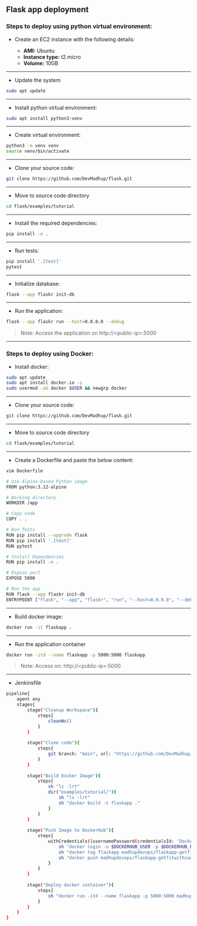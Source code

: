 ## Flask app deployment 

### Steps to deploy using python virtual environment:

- Create an EC2 instance with the following details:
  
  - **AMI:** Ubuntu
  - **Instance type:** t2.micro
  - **Volume:** 10GB
--- 
- Update the system
```bash
sudo apt update
```
---
- Install python virtual environment:
```bash
sudo apt install python3-venv
````
---
- Create virtual environment:
```bash
python3 -m venv venv
source venv/bin/activate
```
---
- Clone your source code:
```bash
git clone https://github.com/DevMadhup/flask.git
```
---
- Move to source code directory
```bash
cd flask/examples/tutorial
```
---
- Install the required dependencies:
```bash
pip install -e .
```
---
- Run tests:
```bash
pip install '.[test]'
pytest
```
---
- Initialize database:
```bash
flask --app flaskr init-db
```
---
- Run the application:
```bash
flask --app flaskr run --host=0.0.0.0 --debug
```
> Note: Access the application on http://\<public-ip\>:5000

---
### Steps to deploy using Docker:
- Install docker:
```bash
sudo apt update
sudo apt install docker.io -y
sudo usermod -aG docker $USER && newgrp docker
```
---
- Clone your source code:
```bash
git clone https://github.com/DevMadhup/flask.git
```
---
- Move to source code directory
```bash
cd flask/examples/tutorial
```
---
- Create a Dockerfile and paste the below content:
```bash
vim Dockerfile
```
```bash
# Use Alpine-based Python image
FROM python:3.12-alpine

# Working directory
WORKDIR /app

# Copy code
COPY . .

# Run Tests
RUN pip install --upgrade flask
RUN pip install '.[test]'
RUN pytest

# Install Dependencies
RUN pip install -e .

# Expose port
EXPOSE 5000

# Run the app
RUN flask --app flaskr init-db
ENTRYPOINT ["flask", "--app", "flaskr", "run", "--host=0.0.0.0", "--debug"]
```
---
- Build docker image:
```bash
docker run -it flaskapp .
```
---
- Run the application container
```bash
docker run -itd --name flaskapp -p 5000:5000 flaskapp
```
> Note: Access on: http://\<public-ip\>:5000 
---
- Jenkinsfile
```bash
pipeline{
    agent any
    stages{
        stage("Cleanup Workspace"){
            steps{
                cleanWs()
            }
        }
        
        stage("Clone code"){
            steps{
                git branch: "main", url: "https://github.com/DevMadhup/flask.git" 
            }
        }
        
        stage("Build Docker Image"){
            steps{
                sh "ls -lrt"
                dir("examples/tutorial/"){
                    sh "ls -lrt"
                    sh "docker build -t flaskapp ."
                }
            }
        }
        
        stage("Push Image to DockerHub"){
            steps{
                withCredentials([usernamePassword(credentialsId: 'Docker-cred', passwordVariable: 'DOCKERHUB_PASS', usernameVariable: 'DOCKERHUB_USER')]) {
                    sh "docker login -u $DOCKERHUB_USER -p $DOCKERHUB_PASS"
                    sh "docker tag flaskapp madhupdevops/flaskapp-getfitwithsagar"
                    sh "docker push madhupdevops/flaskapp-getfitwithsagar"
                }
            }
        }
        
        stage("Deploy docker container"){
            steps{
                sh "docker run -itd --name flaskapp -p 5000:5000 madhupdevops/flaskapp-getfitwithsagar"
            }
        }
    }
}
```
